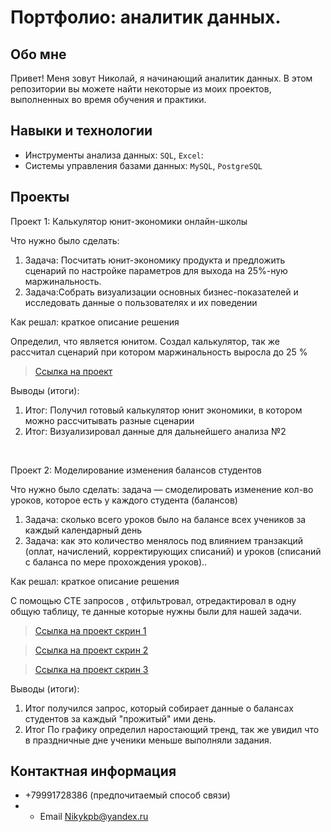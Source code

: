 # Портфолио: аналитик данных.

## Обо мне

Привет! Меня зовут Николай, я начинающий аналитик данных. В этом репозитории вы можете найти некоторые из моих проектов, выполненных во время обучения и практики.
<br>

## Навыки и технологии
- Инструменты анализа данных: ``SQL``, ``Excel``:
- Системы управления базами данных: ``MySQL``, ``PostgreSQL``

  

## Проекты
<p> Проект 1: Калькулятор юнит-экономики онлайн-школы</p>
<p>Что нужно было сделать:<p>
<ol>
  <li>Задача: Посчитать юнит-экономику продукта и предложить сценарий по настройке параметров для выхода на 25%-ную маржинальность. </li> 
  <li>Задача:Собрать визуализации основных бизнес-показателей и исследовать данные о пользователях и их поведении </li> 
</ol>


<p>Как решал: краткое описание решения<p>
Определил, что является юнитом. Создал калькулятор, так же рассчитал сценарий при котором маржинальность выросла до 25 %

> <a href="https://docs.google.com/spreadsheets/d/16eZ6BzA1MOuSPZj1SwoKfRIWcQpXvBau/edit?usp=sharing&ouid=112101794180300010259&rtpof=true&sd=true">Ссылка на проект</a>

<p>Выводы (итоги):<p>
<ol>
  <li>Итог: Получил готовый калькулятор юнит экономики, в котором можно рассчитывать разные сценарии  </li>
  <li>Итог: Визуализировал данные для дальнейшего анализа №2</li>
</ol>
<br> 


<p>Проект 2: Моделирование изменения балансов студентов</p> 
<p>Что нужно было сделать: задача — смоделировать изменение кол-во уроков, которое есть у каждого студента (балансов)<p>
<ol>
  <li>Задача: сколько всего уроков было на балансе всех учеников за каждый календарный день</li>
  <li>Задача: как это количество менялось под влиянием транзакций (оплат, начислений, корректирующих списаний) и уроков (списаний с баланса по мере прохождения уроков)..</li>
</ol>

<p>Как решал: краткое описание решения <p>
С помощью CTE запросов , отфильтровал, отредактировал в одну общую таблицу, те данные которые нужны были для нашей задачи. 

> <a href="https://drive.google.com/file/d/1Nxgu4WaNSyCtCK5Pnfhw9jFFjWD95FfQ/view?usp=sharing">Ссылка на проект скрин 1</a>

> <a href="https://drive.google.com/file/d/1lZOa-FxqcZ5E4z15cQDD2y9ww1b8-kZc/view?usp=sharing">Ссылка на проект скрин 2</a>

> <a href="https://drive.google.com/file/d/1JD_isnC1wbp33064-Iv_ezsNaFhT5BU8/view?usp=sharing">Ссылка на проект скрин 3</a>

 <p>Выводы (итоги):<p>
<ol>
  <li>Итог  получился запрос, который собирает данные о балансах студентов за каждый "прожитый" ими день. </li>
  <li>Итог По графику определил наростающий тренд, так же увидил что в праздничные дне ученики меньше выполняли задания. </li>
</ol>


## Контактная информация
- +79991728386 (предпочитаемый способ связи)
- - Email Nikykpb@yandex.ru
